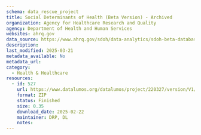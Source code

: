 ```yaml
---
schema: data_rescue_project 
title: Social Determinants of Health (Beta Version) - Archived
organization: Agency for Healthcare Research and Quality
agency: Department of Health and Human Services
websites: ahrq.gov
data_source: https://www.ahrq.gov/sdoh/data-analytics/sdoh-beta-database.html
description: 
last_modified: 2025-03-21
metadata_available: No
metadata_url: 
category:
  - Health & Healthcare 
resources:
  - id: 527
    url: https://www.datalumos.org/datalumos/project/220327/version/V1/view
    format: ZIP
    status: Finished
    size: 0.35
    download_date: 2025-02-22
    maintainer: DRP, DL
    notes: 
---
```

